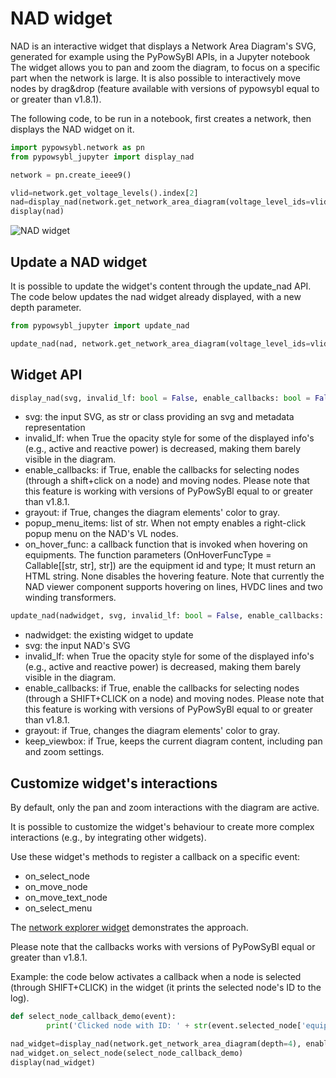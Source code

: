 # NAD widget

NAD is an interactive widget that displays a Network Area Diagram's SVG, generated for example using the PyPowSyBl APIs, in a Jupyter notebook
The widget allows you to pan and zoom the diagram, to focus on a specific part when the network is large. It is also possible to interactively move nodes by drag&drop (feature available with versions of pypowsybl equal to or greater than v1.8.1).

The following code, to be run in a notebook, first creates a network, then displays the NAD widget on it.

```python
import pypowsybl.network as pn
from pypowsybl_jupyter import display_nad

network = pn.create_ieee9()

vlid=network.get_voltage_levels().index[2]
nad=display_nad(network.get_network_area_diagram(voltage_level_ids=vlid, depth=3))
display(nad)
```

![NAD widget](/_static/img/nad_1.png)

## Update a NAD widget

It is possible to update the widget's content through the update_nad API.
The code below updates the nad widget already displayed, with a new depth parameter.

```python
from pypowsybl_jupyter import update_nad

update_nad(nad, network.get_network_area_diagram(voltage_level_ids=vlid, depth=0))
```

## Widget API

```python
display_nad(svg, invalid_lf: bool = False, enable_callbacks: bool = False, grayout:  bool = False) -> NadWidget
```

- svg: the input SVG, as str or class providing an svg and metadata representation
- invalid_lf: when True the opacity style for some of the displayed info's (e.g., active and reactive power) is decreased, making them barely visible in the diagram.
- enable_callbacks: if True, enable the callbacks for selecting nodes (through a shift+click on a node) and moving nodes. Please note that this feature is working with versions of PyPowSyBl equal to or greater than v1.8.1.
- grayout: if True, changes the diagram elements' color to gray.
- popup_menu_items: list of str. When not empty enables a right-click popup menu on the NAD's VL nodes.
- on_hover_func: a callback function that is invoked when hovering on equipments. The function parameters (OnHoverFuncType = Callable[[str, str], str]) are the equipment id and type; It must return an HTML string. None disables the hovering feature. Note that currently the NAD viewer component supports hovering on lines, HVDC lines and two winding transformers.


```python
update_nad(nadwidget, svg, invalid_lf: bool = False, enable_callbacks: bool = False, grayout:  bool = False)
```

- nadwidget: the existing widget to update
- svg: the input NAD's SVG
- invalid_lf: when True the opacity style for some of the displayed info's (e.g., active and reactive power) is decreased, making them barely visible in the diagram.
- enable_callbacks: if True, enable the callbacks for selecting nodes (through a SHIFT+CLICK on a node) and moving nodes. Please note that this feature is working with versions of PyPowSyBl equal to or greater than v1.8.1.
- grayout: if True, changes the diagram elements' color to gray.
- keep_viewbox: if True, keeps the current diagram content, including pan and zoom settings.

## Customize widget's interactions
By default, only the pan and zoom interactions with the diagram are active.

It is possible to customize the widget's behaviour to create more complex interactions (e.g., by integrating other widgets). 

Use these widget's methods to register a callback on a specific event:

- on_select_node
- on_move_node
- on_move_text_node
- on_select_menu

The [network explorer widget](/user_guide/network_explorer.md) demonstrates the approach.

Please note that the callbacks works with versions of PyPowSyBl equal or greater than v1.8.1.

Example: the code below activates a callback when a node is selected (through SHIFT+CLICK) in the widget (it prints the selected node's ID to the log).

```python
def select_node_callback_demo(event):
        print('Clicked node with ID: ' + str(event.selected_node['equipment_id']))

nad_widget=display_nad(network.get_network_area_diagram(depth=4), enable_callbacks=True)
nad_widget.on_select_node(select_node_callback_demo)
display(nad_widget)
```
